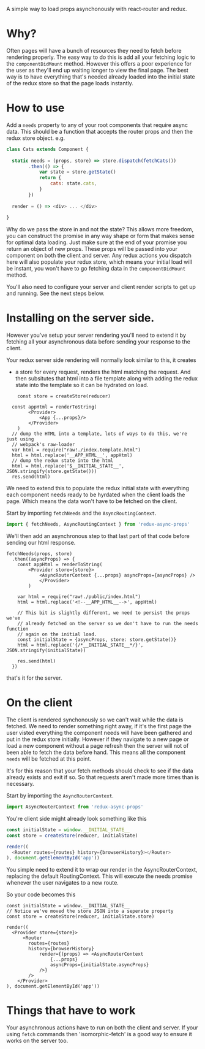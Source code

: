 
A simple way to load props asynchonously with react-router and redux.

# Why?

Often pages will have a bunch of resources they need to fetch before rendering
properly. The easy way to do this is add all your fetching logic to the 
`componentDidMount` method. However this offers a poor experience for the user as 
they'll end up waiting longer to view the final page. The best way is to have
everything that's needed already loaded into the initial state of the redux
store so that the page loads instantly.

# How to use
Add a `needs` property to any of your root components that require async data.
This should be a function that accepts the router props and then the redux store object. e.g.

```javascript
class Cats extends Component {
  
  static needs = (props, store) => store.dispatch(fetchCats())
		.then(() => {
			var state = store.getState()
			return {
				cats: state.cats,
			}
		})
	
  render = () => <div> ... </div>
 
}
```

Why do we pass the store in and not the state? This allows more freedom, you can construct the promise in any way shape or form that makes sense for optimal data loading. Just make sure at the end of your promise you return an object of new props. These props will be passed into your component on both
the client and server. Any redux actions you dispatch here will also populate your redux store, which means your initial load will be instant, you won't have to go fetching data in the `componentDidMount` method.

You'll also need to configure your server and client render scripts to get up and running. See the next steps below.

# Installing on the server side.
However you've setup your server rendering you'll need to extend it by fetching 
all your asynchronous data before sending your response to the client.

Your redux server side rendering will normally look similar to this, it creates
* a store for every request, renders the html matching the request. And then
subsitutes that html into a file template along with adding the redux state
into the template so it can be hydrated on load. 
```
	const store = createStore(reducer)

  const appHtml = renderToString(
		<Provider>
			<App {...props}/>
		</Provider>
	)
  // dump the HTML into a template, lots of ways to do this, we're just using
  // webpack's raw-loader
  var html = require("raw!./index.template.html")
  html = html.replace('__APP_HTML__', appHtml)
  // dump the redux state into the html
  html = html.replace('$__INITIAL_STATE__', JSON.stringify(store.getState()))
  res.send(html)
```

We need to extend this to populate the redux initial state with everything each
component needs ready to be hyrdated when the client loads the page. Which means
the data won't have to be fetched on the client.


Start by importing `fetchNeeds` and the `AsyncRoutingContext`.
```javascript
import { fetchNeeds, AsyncRoutingContext } from 'redux-async-props'
```

We'll then add an asynchronous step to that last part of that code before 
sending our html response.
```
fetchNeeds(props, store)
  .then((asyncProps) => {
  	const appHtml = renderToString(
  		<Provider store={store}>
  			<AsyncRouterContext {...props} asyncProps={asyncProps} />
			</Provider>
		)
    
    var html = require("raw!./public/index.html")
    html = html.replace('<!--__APP_HTML__-->', appHtml)

    // This bit is slightly different, we need to persist the props we've 
    // already fetched on the server so we don't have to run the needs function
    // again on the initial load.
    const initialState = {asyncProps, store: store.getState()}
    html = html.replace('{/*__INITIAL_STATE__*/}', JSON.stringify(initialState))
    
    res.send(html)
  })
```

that's it for the server.

# On the client

The client is rendered synchonously so we can't wait while the data is fetched.
We need to render something right away, if it's the first page the user visted
everything the component needs will have been gathered and put in the redux
store initially. However if they navigate to a new page or load a new component
without a page refresh then the server will not of been able to fetch the data
before hand. This means all the component `needs` will be fetched at this point.

It's for this reason that your fetch methods should check to see if the data 
already exists and exit if so. So that requests aren't made more times than is
necessary.

Start by importing the `AsyncRouterContext`.
```javascript
import AsyncRouterContext from 'redux-async-props'
```

You're client side might already look something like this
```javascript
const initialState = window.__INITIAL_STATE__
const store = createStore(reducer, initialState)

render((
  <Router routes={routes} history={browserHistory}></Router>
), document.getElementById('app'))
```

You simple need to extend it to wrap our render in the AsyncRouterContext,
replacing the default RoutingContext. This will execute the needs promise 
whenever the user navigates to a new route.

So your code becomes this
```
const initialState = window.__INITIAL_STATE__
// Notice we've moved the store JSON into a seperate property
const store = createStore(reducer, initialState.store)

render((
  <Provider store={store}>
	  <Router 
	  	routes={routes} 
	  	history={browserHistory}
			render={(props) => <AsyncRouterContext 
				{...props} 
				asyncProps={initialState.asyncProps}
			/>}
		/>
	</Provider>
), document.getElementById('app'))
```

# Things that have to work
Your asynchronous actions have to run on both the client and server. 
If your using `fetch` commands then 'isomorphic-fetch' is a good way to ensure
it works on the server too.

